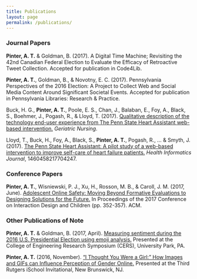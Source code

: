 ```yaml
---
title: Publications
layout: page
permalink: /publications/
---
```


### Journal Papers

**Pinter, A. T.** & Goldman, B. (2017). A Digital Time Machine; Revisiting the 42nd Canadian Federal Election to Evaluate the Efficacy of Retroactive Tweet Collection. Accepted for publication in Code4Lib.

**Pinter, A. T.**, Goldman, B., & Novotny, E. C. (2017). Pennsylvania Perspectives of the 2016 Election: A Project to Collect Web and Social Media Content Around Significant Societal Events. Accepted for publication in Pennsylvania Libraries: Research & Practice.

Buck, H. G., **Pinter, A. T.**, Poole, E. S., Chan, J., Balaban, E., Foy, A., Black, S., Boehmer, J., Pogash, R., & Lloyd, T. (2017). [Qualitative description of the technology end-user experience from The Penn State Heart Assistant web-based intervention.]({{url}}/documents/BuckPinterEt2017.pdf) *Geriatric Nursing*.

Lloyd, T., Buck, H., Foy, A., Black, S., **Pinter, A. T.**, Pogash, R., ... & Smyth, J. (2017). [The Penn State Heart Assistant: A pilot study of a web-based intervention to improve self-care of heart failure patients.]({{url}}/documents/LloydBuckEt2017.pdf) *Health Informatics Journal*, 1460458217704247.

### Conference Papers

**Pinter, A. T.**, Wisniewski, P. J., Xu, H., Rosson, M. B., & Caroll, J. M. (2017, June). [Adolescent Online Safety: Moving Beyond Formative Evaluations to Designing Solutions for the Future.]({{url}}/documents/IDC2017-PinterWisniewski.pdf) In Proceedings of the 2017 Conference on Interaction Design and Children (pp. 352-357). ACM.

### Other Publications of Note

**Pinter, A. T.** & Goldman, B. (2017, April). [Measuring sentiment during the 2016 U.S. Presidential Election using emoji analysis.]({{url}}/documents/CERS-PinterGoldman.pdf) Presented at the College of Engineering Research Symposium (CERS), University Park, PA.

**Pinter, A. T.** (2016, November). [“I Thought You Were a Girl:” How Images and GIFs can Influence Perception of Gender Online.]({{url}}/documents/RutgersMS-Pinter.pdf) Presented at the Third Rutgers iSchool Invitational, New Brunswick, NJ.
